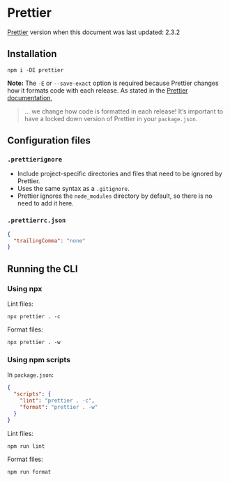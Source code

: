 # Prettier

[Prettier](https://prettier.io/docs/en/index.html) version when this document was last updated: 2.3.2

## Installation

```console
npm i -DE prettier
```

**Note:** The `-E` or `--save-exact` option is required because Prettier changes how it formats code with each release. As stated in the [Prettier documentation](https://prettier.io/docs/en/install.html),

> ... we change how code is formatted in each release! It’s important to have a locked down version of Prettier in your `package.json`.

## Configuration files

### `.prettierignore`

- Include project-specific directories and files that need to be ignored by Prettier.
- Uses the same syntax as a `.gitignore`.
- Prettier ignores the `node_modules` directory by default, so there is no need to add it here.

### `.prettierrc.json`

```json
{
  "trailingComma": "none"
}
```

## Running the CLI

### Using npx

Lint files:

```console
npx prettier . -c
```

Format files:

```console
npx prettier . -w
```

### Using npm scripts

In `package.json`:

```json
{
  "scripts": {
    "lint": "prettier . -c",
    "format": "prettier . -w"
  }
}
```

Lint files:

```console
npm run lint
```

Format files:

```console
npm run format
```
